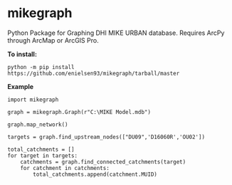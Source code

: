 # mikegraph
 Python Package for Graphing DHI MIKE URBAN database. Requires ArcPy through ArcMap or ArcGIS Pro.

<b>To install:</b>

```
python -m pip install https://github.com/enielsen93/mikegraph/tarball/master
```


<b>Example</b>
```
import mikegraph

graph = mikegraph.Graph(r"C:\MIKE Model.mdb")

graph.map_network()

targets = graph.find_upstream_nodes(["DU09",'D16060R','OU02'])

total_catchments = []
for target in targets:
    catchments = graph.find_connected_catchments(target)
    for catchment in catchments:
        total_catchments.append(catchment.MUID)
        
```
